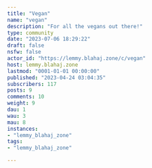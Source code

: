 ```yaml
---
title: "Vegan" 
name: "vegan"
description: "For all the vegans out there!"
type: community
date: "2023-07-06 18:29:22"
draft: false
nsfw: false
actor_id: "https://lemmy.blahaj.zone/c/vegan"
host: lemmy.blahaj.zone
lastmod: "0001-01-01 00:00:00"
published: "2023-04-24 03:04:35"
subscribers: 117
posts: 9
comments: 10
weight: 9
dau: 1
wau: 3
mau: 8
instances:
- "lemmy_blahaj_zone"
tags: 
- "lemmy_blahaj_zone"

---
```

